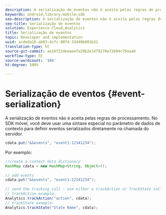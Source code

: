 ```yaml
---
description: A serialização de eventos não é aceita pelas regras de processamento. No SDK móvel, você deve usar uma sintaxe especial no parâmetro de dados de contexto para definir eventos serializados diretamente na chamada do servidor.
keywords: android;library;mobile;sdk
seo-description: A serialização de eventos não é aceita pelas regras de processamento. No SDK móvel, você deve usar uma sintaxe especial no parâmetro de dados de contexto para definir eventos serializados diretamente na chamada do servidor.
seo-title: Serialização de eventos
solution: Experience Cloud,Analytics
title: Serialização de eventos
topic: Developer and implementation
uuid: acdeda16-ab83-4cfc-907d-33448b801b31
translation-type: ht
source-git-commit: ae16f224eeaeefa29b2e1479270a72694c79aaa0
workflow-type: ht
source-wordcount: '104'
ht-degree: 100%

---
```



# Serialização de eventos {#event-serialization}

A serialização de eventos não é aceita pelas regras de processamento. No SDK móvel, você deve usar uma sintaxe especial no parâmetro de dados de contexto para definir eventos serializados diretamente na chamada do servidor.

```java
cdata.put("&&events", "event1:12341234");
```

Por exemplo:

```java
//create a context data dictionary 
HashMap cdata = new HashMap<String, Object>(); 
 
// add events 
cdata.put("&&events", "event1:12341234"); 
 
// send the tracking call - use either a trackAction or TrackState call. 
// trackAction example: 
Analytics.trackAction("action", cdata); 
// trackState example: 
Analytics.trackState("State Name", cdata);
```


